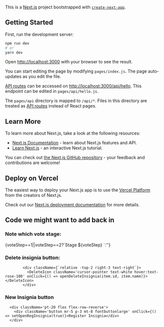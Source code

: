 This is a [Next.js](https://nextjs.org/) project bootstrapped with [`create-next-app`](https://github.com/vercel/next.js/tree/canary/packages/create-next-app).

## Getting Started

First, run the development server:

```bash
npm run dev
# or
yarn dev
```

Open [http://localhost:3000](http://localhost:3000) with your browser to see the result.

You can start editing the page by modifying `pages/index.js`. The page auto-updates as you edit the file.

[API routes](https://nextjs.org/docs/api-routes/introduction) can be accessed on [http://localhost:3000/api/hello](http://localhost:3000/api/hello). This endpoint can be edited in `pages/api/hello.js`.

The `pages/api` directory is mapped to `/api/*`. Files in this directory are treated as [API routes](https://nextjs.org/docs/api-routes/introduction) instead of React pages.

## Learn More

To learn more about Next.js, take a look at the following resources:

- [Next.js Documentation](https://nextjs.org/docs) - learn about Next.js features and API.
- [Learn Next.js](https://nextjs.org/learn) - an interactive Next.js tutorial.

You can check out [the Next.js GitHub repository](https://github.com/vercel/next.js/) - your feedback and contributions are welcome!

## Deploy on Vercel

The easiest way to deploy your Next.js app is to use the [Vercel Platform](https://vercel.com/new?utm_medium=default-template&filter=next.js&utm_source=create-next-app&utm_campaign=create-next-app-readme) from the creators of Next.js.

Check out our [Next.js deployment documentation](https://nextjs.org/docs/deployment) for more details.

## Code we might want to add back in

### Note which vote stage:

<div class="fontbuttonlarge InsigniaTitle">{voteStep==1||voteStep==2?`Stage ${voteStep} `:''}</div>

### Delete insignia button:
            <div className={`relative -top-2 right-3 text-right`}>
              <DeleteIcon className='cursor-pointer text-white hover:text-rose-100' onClick={() => openDeleteInsignia(item.id, item.name)}></DeleteIcon>
            </div>


### New Insignia button

      <div className='pt-20 flex flex-row-reverse'>
        <div className='button mr-5 p-3 mt-8 fontbuttonlarge' onClick={() => setOpenRegInsignia(true)}>Register Insignia</div>
      </div>